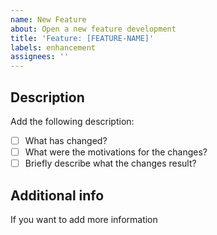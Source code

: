 ```yaml
---
name: New Feature
about: Open a new feature development
title: 'Feature: [FEATURE-NAME]'
labels: enhancement
assignees: ''
---
```


## Description
Add the following description:
- [ ] What has changed?
- [ ] What were the motivations for the changes?
- [ ] Briefly describe what the changes result?

## Additional info
If you want to add more information

